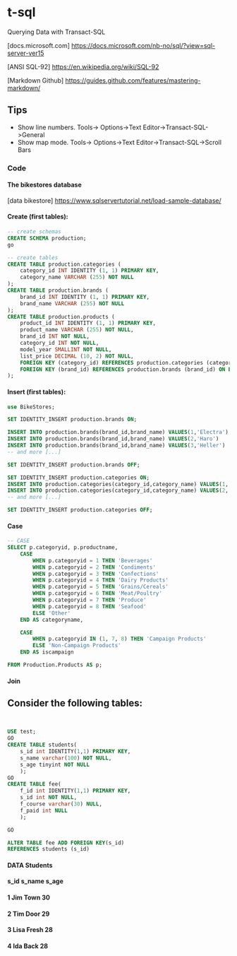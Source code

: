 # t-sql
Querying Data with Transact-SQL

[docs.microsoft.com] https://docs.microsoft.com/nb-no/sql/?view=sql-server-ver15

[ANSI SQL-92] https://en.wikipedia.org/wiki/SQL-92

[Markdown Github] https://guides.github.com/features/mastering-markdown/

## Tips
* Show line numbers. Tools-> Options->Text Editor->Transact-SQL->General
* Show map mode. Tools-> Options->Text Editor->Transact-SQL->Scroll Bars

### Code
#### The bikestores database
[data bikestore] https://www.sqlservertutorial.net/load-sample-database/

#### Create (first tables):
``` sql
-- create schemas
CREATE SCHEMA production;
go

-- create tables
CREATE TABLE production.categories (
	category_id INT IDENTITY (1, 1) PRIMARY KEY,
	category_name VARCHAR (255) NOT NULL
);
CREATE TABLE production.brands (
	brand_id INT IDENTITY (1, 1) PRIMARY KEY,
	brand_name VARCHAR (255) NOT NULL
);
CREATE TABLE production.products (
	product_id INT IDENTITY (1, 1) PRIMARY KEY,
	product_name VARCHAR (255) NOT NULL,
	brand_id INT NOT NULL,
	category_id INT NOT NULL,
	model_year SMALLINT NOT NULL,
	list_price DECIMAL (10, 2) NOT NULL,
	FOREIGN KEY (category_id) REFERENCES production.categories (category_id) ON DELETE CASCADE ON UPDATE CASCADE,
	FOREIGN KEY (brand_id) REFERENCES production.brands (brand_id) ON DELETE CASCADE ON UPDATE CASCADE
);
```
#### Insert (first tables):
``` sql
use BikeStores;

SET IDENTITY_INSERT production.brands ON;  

INSERT INTO production.brands(brand_id,brand_name) VALUES(1,'Electra')
INSERT INTO production.brands(brand_id,brand_name) VALUES(2,'Haro')
INSERT INTO production.brands(brand_id,brand_name) VALUES(3,'Heller')
-- and more [...]

SET IDENTITY_INSERT production.brands OFF;  

SET IDENTITY_INSERT production.categories ON;  
INSERT INTO production.categories(category_id,category_name) VALUES(1,'Children Bicycles')
INSERT INTO production.categories(category_id,category_name) VALUES(2,'Comfort Bicycles')
-- and more [...]

SET IDENTITY_INSERT production.categories OFF;  
```
#### Case
``` sql
-- CASE
SELECT p.categoryid, p.productname,
	CASE
		WHEN p.categoryid = 1 THEN 'Beverages'
		WHEN p.categoryid = 2 THEN 'Condiments'
		WHEN p.categoryid = 3 THEN 'Confections'
		WHEN p.categoryid = 4 THEN 'Dairy Products'
		WHEN p.categoryid = 5 THEN 'Grains/Cereals'
		WHEN p.categoryid = 6 THEN 'Meat/Poultry'
		WHEN p.categoryid = 7 THEN 'Produce'
		WHEN p.categoryid = 8 THEN 'Seafood'
		ELSE 'Other'
	END AS categoryname,

	CASE
		WHEN p.categoryid IN (1, 7, 8) THEN 'Campaign Products'
		ELSE 'Non-Campaign Products'
	END AS iscampaign

FROM Production.Products AS p;
```
#### Join

## Consider the following tables:
``` sql


USE test;
GO
CREATE TABLE students(
	s_id int IDENTITY(1,1) PRIMARY KEY,
	s_name varchar(100) NOT NULL,
    s_age tinyint NOT NULL
	);
GO
CREATE TABLE fee(
	f_id int IDENTITY(1,1) PRIMARY KEY,
	s_id int NOT NULL,
	f_course varchar(30) NULL,
	f_paid int NULL
	);

GO

ALTER TABLE fee ADD FOREIGN KEY(s_id)
REFERENCES students (s_id)
```
#### DATA Students
#### s_id	s_name	s_age
#### 1	Jim Town	30
#### 2	Tim Door	29
#### 3	Lisa Fresh	28
#### 4	Ida Back	28




